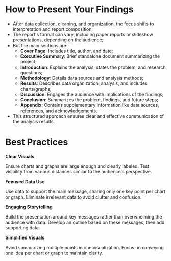# How to Present Your Findings

 - After data collection, cleaning, and organization, the focus shifts to interpretation and report composition;
 - The report's format can vary, including paper reports or slideshow presentations, depending on the audience;
 - But the main sections are:
    - **Cover Page**: Includes title, author, and date;
    - **Executive Summary**: Brief standalone document summarizing the project;
    - **Introduction**: Explains the analysis, states the problem, and research questions;
    - **Methodology**: Details data sources and analysis methods;
    - **Results**: Describes data organization, analysis, and includes charts/graphs;
    - **Discussion**: Engages the audience with implications of the findings;
    - **Conclusion**: Summarizes the problem, findings, and future steps;
    - **Appendix**: Contains supplementary information like data sources, references, and acknowledgements.
 - This structured approach ensures clear and effective communication of the analysis results.

# Best Practices

**Clear Visuals**

Ensure charts and graphs are large enough and clearly labeled. Test visibility from various distances similar to the audience's perspective.

**Focused Data Use**

Use data to support the main message, sharing only one key point per chart or graph. Eliminate irrelevant data to avoid clutter and confusion.

**Engaging Storytelling**

Build the presentation around key messages rather than overwhelming the audience with data. Develop an outline based on these messages, then add supporting data.

**Simplified Visuals**

Avoid summarizing multiple points in one visualization. Focus on conveying one idea per chart or graph to maintain clarity.
